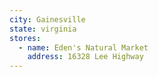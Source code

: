 ```yaml
---
city: Gainesville
state: virginia
stores:
  - name: Eden's Natural Market
    address: 16328 Lee Highway
---
```

